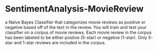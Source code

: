 # SentimentAnalysis-MovieReview

a Naïve Bayes Classifier that categorizes movie
reviews as positive or negative based off of the text in the review. 
You will train and test your classifier on a corpus of movie reviews. 
Each movie review in the corpus has been labeled to be either postive (5-star) or negative (1-star).  Only 5-star and 1-star reviews are included in the corpus.
